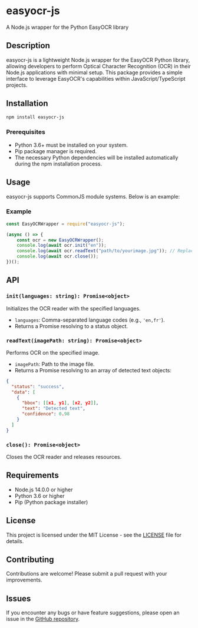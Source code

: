 # easyocr-js

A Node.js wrapper for the Python EasyOCR library

## Description

easyocr-js is a lightweight Node.js wrapper for the EasyOCR Python library, allowing developers to perform Optical Character Recognition (OCR) in their Node.js applications with minimal setup. This package provides a simple interface to leverage EasyOCR's capabilities within JavaScript/TypeScript projects.

## Installation

```bash
npm install easyocr-js
```

### Prerequisites
- Python 3.6+ must be installed on your system.
- Pip package manager is required.
- The necessary Python dependencies will be installed automatically during the npm installation process.

## Usage

easyocr-js supports CommonJS module systems. Below is an example:

### Example

```javascript
const EasyOCRWrapper = require("easyocr-js");

(async () => {
    const ocr = new EasyOCRWrapper();
    console.log(await ocr.init("en"));
    console.log(await ocr.readText("path/to/yourimage.jpg")); // Replace with actual image path
    console.log(await ocr.close());
})();
```

## API

### `init(languages: string): Promise<object>`
Initializes the OCR reader with the specified languages.

- `languages`: Comma-separated language codes (e.g., `'en,fr'`).
- Returns a Promise resolving to a status object.

### `readText(imagePath: string): Promise<object>`
Performs OCR on the specified image.

- `imagePath`: Path to the image file.
- Returns a Promise resolving to an array of detected text objects:

```json
{
  "status": "success",
  "data": [
    {
      "bbox": [[x1, y1], [x2, y2]],
      "text": "Detected text",
      "confidence": 0.98
    }
  ]
}
```

### `close(): Promise<object>`
Closes the OCR reader and releases resources.

## Requirements

- Node.js 14.0.0 or higher
- Python 3.6 or higher
- Pip (Python package installer)

## License

This project is licensed under the MIT License - see the [LICENSE](LICENSE) file for details.

## Contributing

Contributions are welcome! Please submit a pull request with your improvements.

## Issues

If you encounter any bugs or have feature suggestions, please open an issue in the [GitHub repository](https://github.com/your-repo/easyocr-js/issues).

